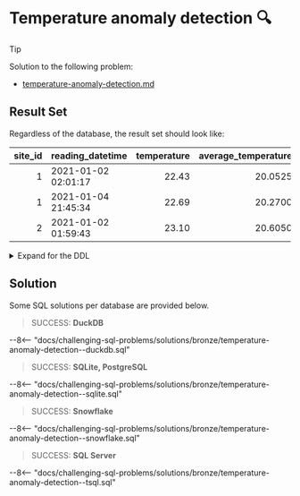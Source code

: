 # Temperature anomaly detection 🔍

> [!TIP]
>
> Solution to the following problem:
>
> - [temperature-anomaly-detection.md](../../problems/bronze/temperature-anomaly-detection.md)

## Result Set

Regardless of the database, the result set should look like:

| site_id | reading_datetime    | temperature | average_temperature | percentage_increase |
| ------: | :------------------ | ----------: | ------------------: | ------------------: |
|       1 | 2021-01-02 02:01:17 |       22.43 |             20.0525 |             11.8564 |
|       1 | 2021-01-04 21:45:34 |       22.69 |             20.2700 |             11.9388 |
|       2 | 2021-01-02 01:59:43 |       23.10 |             20.6050 |             12.1087 |

<details>
<summary>Expand for the DDL</summary>
--8<-- "docs/challenging-sql-problems/solutions/bronze/temperature-anomaly-detection.sql"
</details>

## Solution

Some SQL solutions per database are provided below.

<!-- prettier-ignore -->
> SUCCESS: **DuckDB**
>
--8<-- "docs/challenging-sql-problems/solutions/bronze/temperature-anomaly-detection--duckdb.sql"

<!-- prettier-ignore -->
> SUCCESS: **SQLite, PostgreSQL**
>
--8<-- "docs/challenging-sql-problems/solutions/bronze/temperature-anomaly-detection--sqlite.sql"

<!-- prettier-ignore -->
> SUCCESS: **Snowflake**
>
--8<-- "docs/challenging-sql-problems/solutions/bronze/temperature-anomaly-detection--snowflake.sql"

<!-- prettier-ignore -->
> SUCCESS: **SQL Server**
>
--8<-- "docs/challenging-sql-problems/solutions/bronze/temperature-anomaly-detection--tsql.sql"
